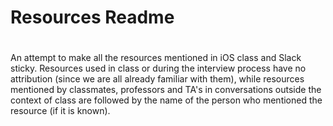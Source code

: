 # Resources Readme
# 
An attempt to make all the resources mentioned in iOS class and Slack
sticky. Resources used in class or during the interview process have no
attribution (since we are all already familiar with them), while
resources mentioned by classmates, professors and TA's in conversations
outside the context of class are followed by the name of the person who
mentioned the resource (if it is known).


